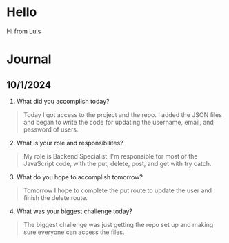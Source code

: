 # Hello
Hi from Luis

# Journal
## 10/1/2024
1. What did you accomplish today?
> Today I got access to the project and the repo. I added the JSON files and began to write the code for updating the username, email, and password of users.
2. What is your role and responsibilites?
> My role is Backend Specialist. I'm responsible for most of the JavaScript code, with the put, delete, post, and get with try catch.
3. What do you hope to accomplish tomorrow?
> Tomorrow I hope to complete the put route to update the user and finish the delete route. 
4. What was your biggest challenge today?
> The biggest challenge was just getting the repo set up and making sure everyone can access the files.
